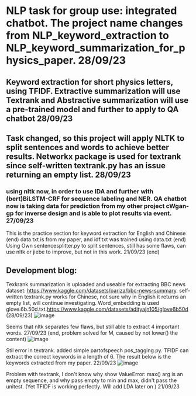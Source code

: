# NLP task for group use: integrated chatbot. The project name changes from NLP_keyword_extraction to NLP_keyword_summarization_for_physics_paper. 28/09/23
## Keyword extraction for short physics letters, using TFIDF. Extractive summarization will use Textrank and Abstractive summarization will use a pre-trained model and further to apply to QA chatbot 28/09/23


## Task changed, so this project will apply NLTK to split sentences and words to achieve better results. Networkx package is used for textrank since self-written textrank.py has an issue returning an empty list. 28/09/23 


### using nltk now, in order to use IDA and further with (bert)BiLSTM-CRF for sequence labeling and NER. QA chatbot now is taking data for prediction from my other project cWgan-gp for inverse design and is able to plot results via event. 27/09/23 
This is the practice section for keyword extraction for English and Chinese (end)
data.txt is from my paper, and idf.txt was trained using data.txt (end)
Using Own sentencesplitter.py to split sentences, still has some flaws, can use nltk or jiebe to improve, but not in this work. 21/09/23 (end)



## Development blog:
Texkrank summarization is uploaded and useable for extracting BBC news dataset: https://www.kaggle.com/datasets/pariza/bbc-news-summary. self-written textrank.py works for Chinese, not sure why in English it returns an empty list, will continue investigating. Word_embedding is used glove.6b.50d.txt.https://www.kaggle.com/datasets/adityajn105/glove6b50d (28/09/23)
![image](https://github.com/ZooBeasts/NLP_keyword_Summarization_for_physics_paper/assets/75404784/cf9bff88-ea98-45c9-8e7f-79cad3796194)

Seems that nltk separates few flaws, but still able to extract 4 important words. 27/09/23 (end, problem solved for M, caused by not lower() the content)
![image](https://github.com/ZooBeasts/NLP_keyword_extraction/assets/75404784/edc0b317-1a97-465a-abdf-0a163a48d6dc)

Stil error in textrank. added simple partofspeech pos_tagging.py. TFIDF can extract the correct keywords in a length of 6. The result below is the keywords extracted from my paper. 22/09/23
![image](https://github.com/ZooBeasts/NLP_keyword_extraction/assets/75404784/beb96367-7e5e-4beb-8061-8473c030f045)


Problem with textrank, I don't know why show ValueError: max() arg is an empty sequence, and why pass empty to min and max, didn't pass the unitest. (Yet TFIDF is working perfectly. Will add LDA later on ) 21/09/23

